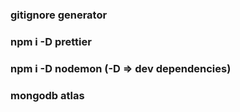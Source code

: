 ### gitignore generator
### npm i -D prettier
### npm i -D nodemon (-D => dev dependencies)
### mongodb atlas


